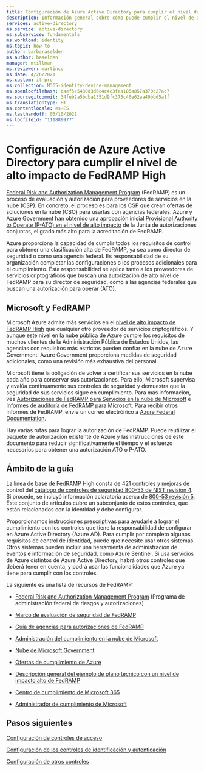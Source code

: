 ```yaml
---
title: Configuración de Azure Active Directory para cumplir el nivel de alto impacto de FedRAMP High
description: Información general sobre cómo puede cumplir el nivel de alto impacto de FedRAMP High para su organización mediante Azure Active Directory.
services: active-directory
ms.service: active-directory
ms.subservice: fundamentals
ms.workload: identity
ms.topic: how-to
author: barbaraselden
ms.author: baselden
manager: mtillman
ms.reviewer: martinco
ms.date: 4/26/2021
ms.custom: it-pro
ms.collection: M365-identity-device-management
ms.openlocfilehash: caef5e5430d3d6c4c4c3fea185a857a370c27ac7
ms.sourcegitcommit: 34feb2a5bdba1351d9fc375c46e62aa40bbd5a1f
ms.translationtype: HT
ms.contentlocale: es-ES
ms.lasthandoff: 06/10/2021
ms.locfileid: "111889977"
---
```

# <a name="configure-azure-active-directory-to-meet-fedramp-high-impact-level"></a>Configuración de Azure Active Directory para cumplir el nivel de alto impacto de FedRAMP High

[Federal Risk and Authorization Management Program](https://www.fedramp.gov/) (FedRAMP) es un proceso de evaluación y autorización para proveedores de servicios en la nube (CSP). En concreto, el proceso es para los CSP que crean ofertas de soluciones en la nube (CSO) para usarlas con agencias federales. Azure y Azure Government han obtenido una aprobación inicial [Provisional Authority to Operate (P-ATO) en el nivel de alto impacto](/compliance/regulatory/offering-fedramp) de la Junta de autorizaciones conjuntas, el grado más alto para la acreditación de FedRAMP.

Azure proporciona la capacidad de cumplir todos los requisitos de control para obtener una clasificación alta de FedRAMP, ya sea como director de seguridad o como una agencia federal. Es responsabilidad de su organización completar las configuraciones o los procesos adicionales para el cumplimiento. Esta responsabilidad se aplica tanto a los proveedores de servicios criptográficos que buscan una autorización de alto nivel de FedRAMP para su director de seguridad, como a las agencias federales que buscan una autorización para operar (ATO). 

## <a name="microsoft-and-fedramp"></a>Microsoft y FedRAMP 

Microsoft Azure admite más servicios en el [nivel de alto impacto de FedRAMP High](../../azure-government/compliance/azure-services-in-fedramp-auditscope.md) que cualquier otro proveedor de servicios criptográficos. Y aunque este nivel en la nube pública de Azure cumple los requisitos de muchos clientes de la Administración Pública de Estados Unidos, las agencias con requisitos más estrictos pueden confiar en la nube de Azure Government. Azure Government proporciona medidas de seguridad adicionales, como una revisión más exhaustiva del personal. 

Microsoft tiene la obligación de volver a certificar sus servicios en la nube cada año para conservar sus autorizaciones. Para ello, Microsoft supervisa y evalúa continuamente sus controles de seguridad y demuestra que la seguridad de sus servicios sigue en cumplimiento. Para más información, vea [Autorizaciones de FedRAMP para Servicios en la nube de Microsoft](https://marketplace.fedramp.gov/) e [Informes de auditoría de FedRAMP para Microsoft](https://aka.ms/MicrosoftFedRAMPAuditDocuments). Para recibir otros informes de FedRAMP, envíe un correo electrónico a [Azure Federal Documentation](mailto:AzFedDoc@microsoft.com).

Hay varias rutas para lograr la autorización de FedRAMP. Puede reutilizar el paquete de autorización existente de Azure y las instrucciones de este documento para reducir significativamente el tiempo y el esfuerzo necesarios para obtener una autorización ATO o P-ATO. 

## <a name="scope-of-guidance"></a>Ámbito de la guía

La línea de base de FedRAMP High consta de 421 controles y mejoras de control del [catálogo de controles de seguridad 800-53 de NIST revisión 4](https://csrc.nist.gov/publications/detail/sp/800-53/rev-4/final). Si procede, se incluyó información aclaratoria acerca de [800-53 revisión 5](https://csrc.nist.gov/publications/detail/sp/800-53/rev-5/final). Este conjunto de artículos cubre un subconjunto de estos controles, que están relacionados con la identidad y debe configurar. 

Proporcionamos instrucciones prescriptivas para ayudarle a lograr el cumplimiento con los controles que tiene la responsabilidad de configurar en Azure Active Directory (Azure AD). Para cumplir por completo algunos requisitos de control de identidad, puede que necesite usar otros sistemas. Otros sistemas pueden incluir una herramienta de administración de eventos e información de seguridad, como Azure Sentinel. Si usa servicios de Azure distintos de Azure Active Directory, habrá otros controles que deberá tener en cuenta, y podrá usar las funcionalidades que Azure ya tiene para cumplir con los controles.

La siguiente es una lista de recursos de FedRAMP:

* [Federal Risk and Authorization Management Program](https://www.fedramp.gov/) (Programa de administración federal de riesgos y autorizaciones)

* [Marco de evaluación de seguridad de FedRAMP](https://www.fedramp.gov/assets/resources/documents/FedRAMP_Security_Assessment_Framework.pdf)

* [Guía de agencias para autorizaciones de FedRAMP](https://www.fedramp.gov/assets/resources/documents/Agency_Guide_for_Reuse_of_FedRAMP_Authorizations.pdf)

* [Administración del cumplimiento en la nube de Microsoft](https://www.microsoft.com/trustcenter/common-controls-hub)

* [Nube de Microsoft Government](https://go.microsoft.com/fwlink/p/?linkid=2087246)

* [Ofertas de cumplimiento de Azure](https://aka.ms/azurecompliance)

* [Descripción general del ejemplo de plano técnico con un nivel de impacto alto de FedRAMP](../../governance/blueprints/samples/fedramp-h/index.md)

* [Centro de cumplimiento de Microsoft 365](///microsoft-365/compliance/microsoft-365-compliance-center)

* [Administrador de cumplimiento de Microsoft](///microsoft-365/compliance/compliance-manager)

## <a name="next-steps"></a>Pasos siguientes

[Configuración de controles de acceso](fedramp-access-controls.md)

[Configuración de los controles de identificación y autenticación](fedramp-identification-and-authentication-controls.md)

[Configuración de otros controles](fedramp-other-controls.md)

